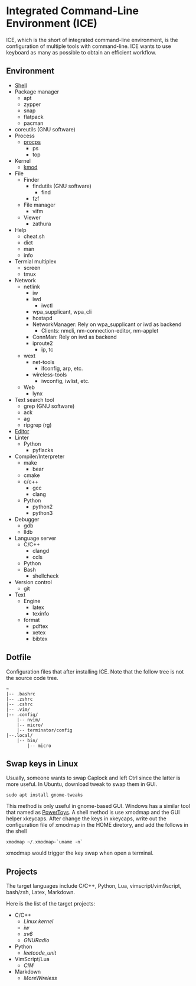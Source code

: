# Integrated Command-Line Environment (ICE)

ICE, which is the short of integrated command-line environment, is the configuration of multiple tools with command-line.
ICE wants to use keyboard as many as possible to obtain an efficient workflow.

## Environment

- [Shell](./shell/README.md)
- Package manager
    - apt
    - zypper
    - snap
    - flatpack
    - pacman
- coreutils (GNU software)
- Process
    - [procps](https://gitlab.com/procps-ng/procps/)
        - ps
        - top
- Kernel
    - [kmod](https://man7.org/linux/man-pages/man8/kmod.8.html)
- File
    - Finder
        - findutils (GNU software)
            - find
        - fzf
    - File manager
        - vifm
    - Viewer
        - zathura
- Help
    - cheat.sh
    - dict
    - man
    - info
- Termial multiplex
    - screen
    - tmux
- Network
    - netlink
        - iw
        - iwd
            - iwctl
        - wpa_supplicant, wpa_cli
        - hostapd
        - NetworkManager: Rely on wpa_supplicant or iwd as backend
            - Clients: nmcli, nm-connection-editor, nm-applet
        - ConnMan: Rely on iwd as backend
        - iproute2
            - ip, tc
    - wext
        - net-tools
            - ifconfig, arp, etc.
        - wireless-tools
            - iwconfig, iwlist, etc.
    - Web
        - lynx
- Text search tool
    - grep (GNU software)
    - ack
    - ag
    - ripgrep (rg)
- [Editor](./editor/README.md)
- Linter
    - Python
        - pyflacks
- Compiler/Interpreter
    - make
        - bear
    - cmake
    - c/c++
        - gcc
        - clang
    - Python
        - python2
        - python3
- Debugger
    - gdb
    - lldb
- Language server
    - C/C++
        - clangd
        - ccls
    - Python
    - Bash
        - shellcheck
- Version control
    - git
- Text
    - Engine
        - latex
        - texinfo
    - format
        - pdftex
        - xetex
        - bibtex

## Dotfile

Configuration files that after installing ICE.
Note that the follow tree is not the source code tree.

	~
	|-- .bashrc
	|-- .zshrc
    |-- .cshrc
	|-- .vim/
	|-- .config/
		|-- nvim/
		|-- micro/
        |-- terminator/config
	|--.local/
		|-- bin/
			|-- micro

## Swap keys in Linux

Usually, someone wants to swap Caplock and left Ctrl since the latter is more useful.
In Ubuntu, download tweak to swap them in GUI.

    sudo apt install gnome-tweaks

This method is only useful in gnome-based GUI.
Windows has a similar tool that named as [PowerToys](https://github.com/microsoft/PowerToys).
A shell method is use xmodmap and the GUI helper xkeycaps.
After change the keys in xkeycaps, write out the configuration file of xmodmap in the HOME diretory, and add the follows in the shell

    xmodmap ~/.xmodmap-`uname -n`

xmodmap would trigger the key swap when open a terminal.

## Projects

The target languages include C/C++, Python, Lua, vimscript/vim9script, bash/zsh, Latex, Markdown.

Here is the list of the target projects:
- C/C++
    - *Linux kernel*
    - *iw*
    - *xv6*
    - *GNURadio*
- Python
    - *leetcode_unit*
- VimScript/Lua
    - *CIM*
- Markdown
    - *MoreWireless*
